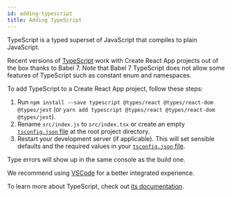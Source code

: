 ```yaml
---
id: adding-typescript
title: Adding TypeScript
---
```


TypeScript is a typed superset of JavaScript that compiles to plain JavaScript.

Recent versions of [TypeScript](https://www.typescriptlang.org/) work with Create React App projects out of the box thanks to Babel 7. Note that Babel 7 TypeScript does not allow some features of TypeScript such as constant enum and namespaces.

To add TypeScript to a Create React App project, follow these steps:

1. Run `npm install --save typescript @types/react @types/react-dom @types/jest` (or `yarn add typescript @types/react @types/react-dom @types/jest`).
2. Rename `src/index.js` to `src/index.tsx` or create an empty [`tsconfig.json` file](https://www.typescriptlang.org/docs/handbook/tsconfig-json.html) at the root project directory.
3. Restart your development server (if applicable). This will set sensible defaults and the required values in your [`tsconfig.json` file](https://www.typescriptlang.org/docs/handbook/tsconfig-json.html).

Type errors will show up in the same console as the build one.

We recommend using [VSCode](https://code.visualstudio.com/) for a better integrated experience.

To learn more about TypeScript, check out [its documentation](https://www.typescriptlang.org/).
